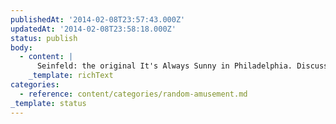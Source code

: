 ```yaml
---
publishedAt: '2014-02-08T23:57:43.000Z'
updatedAt: '2014-02-08T23:58:18.000Z'
status: publish
body:
  - content: |
      Seinfeld: the original It's Always Sunny in Philadelphia. Discuss.
    _template: richText
categories:
  - reference: content/categories/random-amusement.md
_template: status
---
```



